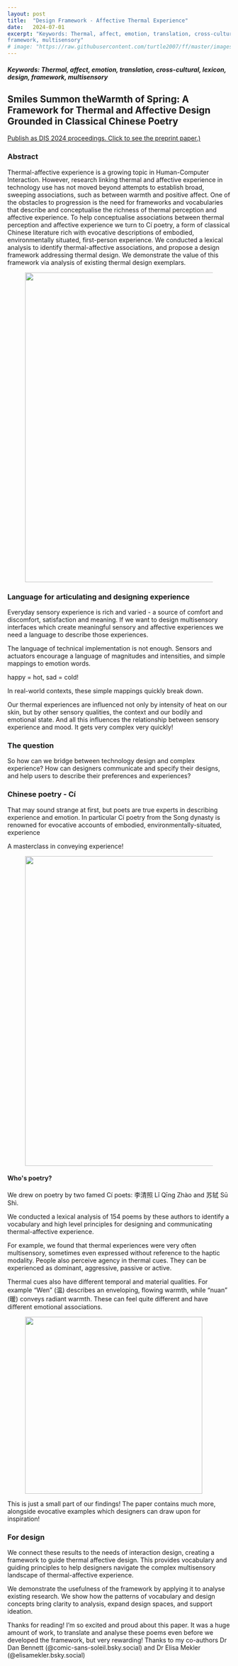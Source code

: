 ```yaml
---
layout: post
title:  "Design Framework - Affective Thermal Experience"
date:   2024-07-01
excerpt: "Keywords: Thermal, affect, emotion, translation, cross-cultural, lexicon, design,
framework, multisensory"
# image: "https://raw.githubusercontent.com/turtle2007/ff/master/images/pro-affectiveBKrobot.png"
---
```



<h5>Keywords: Thermal, affect, emotion, translation, cross-cultural, lexicon, design,
framework, multisensory</h5>


## Smiles Summon theWarmth of Spring: A Framework for Thermal and Affective Design Grounded in Classical Chinese Poetry

[Publish as DIS 2024 proceedings. Click to see the preprint paper.)]({{site.baseurl}}/assets/files/dis24-202.pdf)
 
### Abstract
Thermal-affective experience is a growing topic in Human-Computer Interaction. However, research linking thermal and affective experience in technology use has not moved beyond attempts to establish broad, sweeping associations, such as between warmth and positive affect. One of the obstacles to progression is the need for frameworks and vocabularies that describe and conceptualise the richness of thermal perception and affective experience. To help conceptualise associations between thermal perception and affective experience we turn to Cí poetry, a form of classical Chinese literature rich with evocative descriptions of embodied, environmentally situated, first-person experience. We conducted a lexical analysis to identify thermal-affective associations, and propose a design framework addressing thermal design. We demonstrate the value of this framework via analysis of existing thermal design exemplars.

<figure>
<img src="{{site.baseurl}}/images/design_framework/teaser.png" style = "width:700px"/>
</figure>

### Language for articulating and designing experience
Everyday sensory experience is rich and varied - a source of comfort and discomfort, satisfaction and meaning. If we want to design multisensory interfaces which create meaningful sensory and affective experiences we need a language to describe those experiences.

The language of technical implementation is not enough. Sensors and actuators encourage a language of magnitudes and intensities, and simple mappings to emotion words.

happy = hot, sad = cold!

In real-world contexts, these simple mappings quickly break down.

Our thermal experiences are influenced not only by intensity of heat on our skin, but by other sensory qualities, the context and our bodily and emotional state.
And all this influences the relationship between sensory experience and mood. It gets very complex very quickly!

### The question
So how can we bridge between technology design and complex experience? How can designers communicate and specify their designs, and help users to describe their preferences and experiences?

### Chinese poetry - Cí
That may sound strange at first, but poets are true experts in describing experience and emotion. In particular Cí poetry from the Song dynasty is renowned for evocative accounts of embodied, environmentally-situated, experience

A masterclass in conveying experience!

<figure>
<img src="{{site.baseurl}}/images/design_framework/LQZ1.png" style = "width:700px"/>
</figure>

#### Who's poetry?
We drew on poetry by two famed Cí poets: 李清照 Lǐ Qīng Zhào and 苏轼 Sū Shì.

We conducted a lexical analysis of 154 poems by these authors to identify a vocabulary and high level principles for designing and communicating thermal-affective experience.

For example, we found that thermal experiences were very often multisensory, sometimes even expressed without reference to the haptic modality.
People also perceive agency in thermal cues. They can be experienced as dominant, aggressive, passive or active.

Thermal cues also have different temporal and material qualities. For example “Wen” (温) describes an enveloping, flowing warmth, while “nuan” (暖) conveys radiant warmth. These can feel quite different and have different emotional associations.

<figure>
<img src="{{site.baseurl}}/images/design_framework/wen_nuan.jpg" style = "width:400px"/>
</figure>

This is just a small part of our findings! The paper contains much more, alongside evocative examples which designers can draw upon for inspiration!

### For design
We connect these results to the needs of interaction design, creating a framework to guide thermal affective design.
This provides vocabulary and guiding principles to help designers navigate the complex multisensory landscape of thermal-affective experience.

We demonstrate the usefulness of the framework by applying it to analyse existing research. We show how the patterns of vocabulary and design concepts bring clarity to analysis, expand design spaces, and support ideation.

Thanks for reading! I’m so excited and proud about this paper. It was a huge amount of work, to translate and analyse these poems even before we developed the framework, but very rewarding!
Thanks to my co-authors Dr Dan Bennett (@comic-sans-soleil.bsky.social) and Dr Elisa Mekler (@elisamekler.bsky.social)





